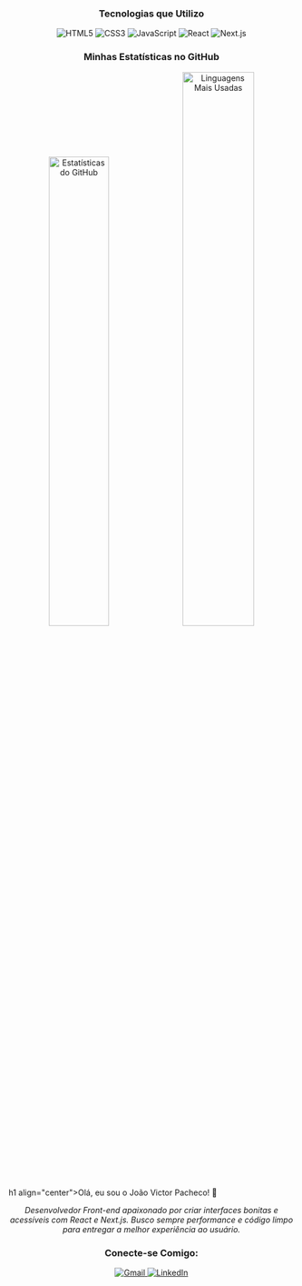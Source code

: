 <h3 align="center">Tecnologias que Utilizo</h3>
<div align="center">
  <img src="https://img.shields.io/badge/HTML5-E34F26?style=for-the-badge&logo=html5&logoColor=white" alt="HTML5"/>
  <img src="https://img.shields.io/badge/CSS3-1572B6?style=for-the-badge&logo=css3&logoColor=white" alt="CSS3"/>
  <img src="https://img.shields.io/badge/JavaScript-F7DF1E?style=for-the-badge&logo=javascript&logoColor=black" alt="JavaScript"/>
  <img src="https://img.shields.io/badge/React-20232A?style=for-the-badge&logo=react&logoColor=61DAFB" alt="React"/>
  <img src="https://img.shields.io/badge/Next.js-000000?style=for-the-badge&logo=nextdotjs&logoColor=white" alt="Next.js"/>
</div>


<h3 align="center">Minhas Estatísticas no GitHub</h3>

<div align="center">
  <img src="https://github-readme-stats.vercel.app/api?username=joaovictorcascardo&show_icons=true&theme=dracula&include_all_commits=true&count_private=true" width="46%" alt="Estatísticas do GitHub"/>
  <img src="https://github-readme-stats.vercel.app/api/top-langs/?username=joaovictorcascardo&layout=compact&langs_count=7&theme=dracula" width="50%" alt="Linguagens Mais Usadas"/>
</div>


h1 align="center">Olá, eu sou o João Victor Pacheco! 👋</h1>

<p align="center">
  <em>Desenvolvedor Front-end apaixonado por criar interfaces bonitas e acessíveis com React e Next.js. Busco sempre performance e código limpo para entregar a melhor experiência ao usuário.</em>
</p>

<h3 align="center">Conecte-se Comigo:</h3>
<p align="center">
  <a href="mailto:SEU-EMAIL-AQUI@gmail.com" target="_blank">
    <img src="https://img.shields.io/badge/Gmail-D14836?style=for-the-badge&logo=gmail&logoColor=white" alt="Gmail"/>
  </a>
  <a href="https://www.linkedin.com/in/SEU-USUARIO-LINKEDIN" target="_blank">
    <img src="https://img.shields.io/badge/LinkedIn-0077B5?style=for-the-badge&logo=linkedin&logoColor=white" alt="LinkedIn"/>
  </a>
</p>
